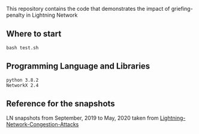 This repository contains the code that demonstrates the impact of griefing-penalty in Lightning Network

## Where to start
```
bash test.sh
```
## Programming Language and Libraries
````
python 3.8.2
NetworkX 2.4
````
## Reference for the snapshots
LN snapshots from September, 2019 to May, 2020 taken from [Lightning-Network-Congestion-Attacks](https://github.com/ayeletmz/Lightning-Network-Congestion-Attacks/tree/master/Attack-Simulation/lightning_congestion/snapshots)
